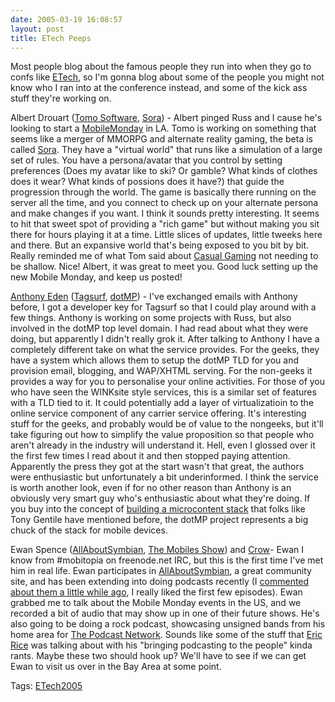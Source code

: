 ```yaml
---
date: 2005-03-19 16:08:57
layout: post
title: ETech Peeps
---
```


Most people blog about the famous people they run into when they go to confs like [ETech](http://conferences.oreillynet.com/etech/), so I'm gonna blog about some of the people you might not know who I ran into at the conference instead, and some of the kick ass stuff they're working on.

Albert Drouart ([Tomo Software](http://www.tomosoftware.com/), [Sora](http://www.soracity.com/)) - Albert pinged Russ and I cause he's looking to start a [MobileMonday](http://www.mobilemonday.com) in LA.  Tomo is working on something that seems like a merger of MMORPG and alternate reality gaming, the beta is called [Sora](http://www.soracity.com/).  They have a "virtual world" that runs like a simulation of a large set of rules.  You have a persona/avatar that you control by setting preferences (Does my avatar like to ski? Or gamble?  What kinds of clothes does it wear? What kinds of possions does it have?) that guide the progression through the world.  The game is basically there running on the server all the time, and you connect to check up on your alternate persona and make changes if you want.  I think it sounds pretty interesting.  It seems to hit that sweet spot of providing a "rich game" but without making you sit there for hours playing it at a time.  Little slices
of updates, little tweeks here and there.  But an expansive world that's being exposed to you bit by bit.  Really reminded me of what Tom said about [Casual Gaming](http://www.thefeature.com/article?articleid=101405&sh=game%20rich&ref=6273661) not needing to be shallow. Nice! Albert, it was great to meet you.  Good luck setting up the new Mobile Monday, and keep us posted!

[Anthony Eden](http://www.allthings.mp) ([Tagsurf](http://www.tagsurf.com), [dotMP](http://www.get.mp/)) - I've exchanged emails with Anthony before, I got a developer key for Tagsurf so that I could play around with a few things.  Anthony is working on some projects with Russ, but also involved in the dotMP top level domain. I had read about what they were doing, but apparently I didn't really grok it.  After talking to Anthony I have a completely different take on what the service provides.  For the geeks, they have a system which allows them to setup the dotMP TLD for you and provision email, blogging, and WAP/XHTML serving.  For the non-geeks it provides a way for you to personalise your online activities.  For those of you who have seen the WINKsite style services, this is a similar set of features with a TLD tied to it.  It could potentially add a layer of virtualizatioin to the online service component of any carrier
service offering.  It's interesting stuff for the geeks, and probably would be of value to the nongeeks, but it'll take figuring out how to simplify the value proposition so that people who aren't already in the industry will understand it.  Hell, even I glossed over it the first few times I read about it and then stopped paying attention.  Apparently the press they got at the start wasn't
that great, the authors were enthusiastic but unfortunately a bit underinformed.  I think the service is worth another look, even if for no other reason than Anthony is an obviously very smart guy who's enthusiastic about what they're doing. If you buy into the concept of [building a microcontent stack](http://www.buzzhit.com/2005/03/speculating-on-yahoo-ypn-and.html) that folks like Tony Gentile have mentioned before, the dotMP project represents a big chuck of the stack for mobile devices.

Ewan Spence ([AllAboutSymbian](http://www.allaboutsymbian.com/), [The Mobiles Show](http://www.thepodcastnetwork.com/mobiles/)) and [Crow](http://www.flickr.com/photos/98881922@N00/)- Ewan I know from #mobitopia on freenode.net IRC, but this is the first time I've met him in real life.  Ewan participates in [AllAboutSymbian](http://www.allaboutsymbian.com), a great community site, and has been extending into doing podcasts recently (I [commented about them a little while ago](http://www.bitsplitter.net/blog/?p=439), I really liked the first few episodes).  Ewan grabbed me to talk about the Mobile Monday events in the US, and we recorded a bit of audio that may show up in one of their future shows.  He's also going to be doing a rock podcast, showcasing unsigned bands from his home area for [The Podcast Network](http://www.thepodcastnetwork.com/). Sounds like some of the stuff that [Eric Rice](http://www.ericrice.com) was talking about with his "bringing podcasting to the people" kinda rants.  Maybe these two should hook up? We'll have to see if we can get Ewan to visit us over in the Bay Area at some point.

Tags: [ETech2005](http://www.bitsplitter.net/tag.php/etech2005)
